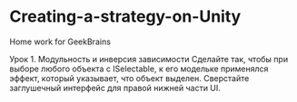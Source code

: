 # Creating-a-strategy-on-Unity
Home work for GeekBrains

Урок 1. Модульность и инверсия зависимости
Сделайте так, чтобы при выборе любого объекта с ISelectable, к его модельке применялся эффект, который указывает, что объект выделен.
Сверстайте заглушечный интерфейс для правой нижней части UI.
